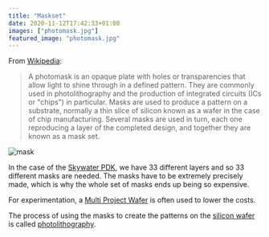 ```yaml
---
title: "Maskset"
date: 2020-11-12T17:42:33+01:00
images: ["photomask.jpg"]
featured_image: "photomask.jpg"
---
```


From [Wikipedia](https://en.wikipedia.org/wiki/Photomask):

> A photomask is an opaque plate with holes or transparencies that allow light to shine through in a defined pattern. They are commonly used in photolithography and the production of integrated circuits (ICs or "chips") in particular. Masks are used to produce a pattern on a substrate, normally a thin slice of silicon known as a wafer in the case of chip manufacturing. Several masks are used in turn, each one reproducing a layer of the completed design, and together they are known as a mask set. 

![mask](/photomask.jpg)

In the case of the [Skywater PDK](/terminology/pdk), we have 33 different layers and so 33 different masks are needed. The masks have to be extremely precisely made, which is why the whole set of masks ends up being so expensive. 

For experimentation, a [Multi Project Wafer](/terminology/mpw) is often used to lower the costs.

The process of using the masks to create the patterns on the [silicon wafer](/terminology/wafer) is called [photolithography](/terminology/photolithography).
